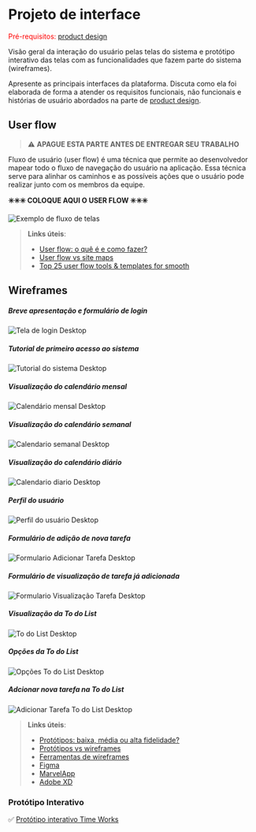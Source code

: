 
# Projeto de interface

<span style="color:red">Pré-requisitos: <a href="03-Product-design.md"> product design</a></span>

 Visão geral da interação do usuário pelas telas do sistema e protótipo interativo das telas com as funcionalidades que fazem parte do sistema (wireframes).

 Apresente as principais interfaces da plataforma. Discuta como ela foi elaborada de forma a atender os requisitos funcionais, não funcionais e histórias de usuário abordados na parte de <a href="03-Product-design.md"> product design</a></span>.

 ## User flow


> ⚠️ **APAGUE ESTA PARTE ANTES DE ENTREGAR SEU TRABALHO**

Fluxo de usuário (user flow) é uma técnica que permite ao desenvolvedor mapear todo o fluxo de navegação do usuário na aplicação. Essa técnica serve para alinhar os caminhos e as possíveis ações que o usuário pode realizar junto com os membros da equipe.

**✳️✳️✳️ COLOQUE AQUI O USER FLOW ✳️✳️✳️**

![Exemplo de fluxo de telas](images/exemplo-userflow.png)

> **Links úteis**:
> - [User flow: o quê é e como fazer?](https://medium.com/7bits/fluxo-de-usu%C3%A1rio-user-flow-o-que-%C3%A9-como-fazer-79d965872534)
> - [User flow vs site maps](http://designr.com.br/sitemap-e-user-flow-quais-as-diferencas-e-quando-usar-cada-um/)
> - [Top 25 user flow tools & templates for smooth](https://www.mockplus.com/blog/post/user-flow-tools)


## Wireframes

<!-- > ⚠️ **APAGUE ESTA PARTE ANTES DE ENTREGAR SEU TRABALHO**

São protótipos usados no design de interface para sugerir a estrutura de um site web e seu relacionamento entre suas páginas. Um wireframe web é uma ilustração que mostra o layout dos elementos fundamentais na interface.

**✳️✳️✳️ COLOQUE AQUI OS PROTÓTIPOS DE TELAS COM TÍTULO E DESCRIÇÃO ✳️✳️✳️**

##### TELA XPTO ⚠️ EXEMPLO ⚠️

Descrição para a tela XPTO

![Exemplo de wireframe](images/exemplo-wireframe.png) -->

##### Breve apresentação e formulário de login
![Tela de login Desktop](images/desktop-apresentação-tela-login.png)

##### Tutorial de primeiro acesso ao sistema
![Tutorial do sistema Desktop](images/desktop-tutorial.png)

##### Visualização do calendário mensal
![Calendário mensal Desktop](images/desktop-calendario-mensal.png)

##### Visualização do calendário semanal
![Calendario semanal Desktop](images/desktop-calendario-semanal.png)

##### Visualização do calendário diário
![Calendario diario Desktop](images/desktop-calendario-diario.png)

##### Perfil do usuário
![Perfil do usuário Desktop](images/desktop-perfil.png)

##### Formulário de adição de nova tarefa
![Formulario Adicionar Tarefa Desktop](images/desktop-add-tarefa.png)
 
##### Formulário de visualização de tarefa já adicionada
![Formulario Visualização Tarefa Desktop](images/desktop-view-tarefa.png)
 
##### Visualização da To do List
![To do List Desktop](images/desktop-todolist.png)
 
##### Opções da To do List
![Opções To do List Desktop](images/desktop-edit-todolist.png)
 
##### Adcionar nova tarefa na To do List
![Adicionar Tarefa To do List Desktop](images/desktop-add-todolist.png)
 
> **Links úteis**:
> - [Protótipos: baixa, média ou alta fidelidade?](https://medium.com/ladies-that-ux-br/prot%C3%B3tipos-baixa-m%C3%A9dia-ou-alta-fidelidade-71d897559135)
> - [Protótipos vs wireframes](https://www.nngroup.com/videos/prototypes-vs-wireframes-ux-projects/)
> - [Ferramentas de wireframes](https://rockcontent.com/blog/wireframes/)
> - [Figma](https://www.figma.com/)
> - [MarvelApp](https://marvelapp.com/developers/documentation/tutorials/)
> - [Adobe XD](https://www.adobe.com/br/products/xd.html#scroll)


### Protótipo Interativo

✅ [Protótipo interativo Time Works](https://www.figma.com/proto/GxgUB7r0g4iYMDRvzQYser/Wireframes-TIAW?node-id=7-104&t=LZJkEWwDSo4Dv0MQ-1&scaling=min-zoom&content-scaling=fixed&page-id=0%3A1&starting-point-node-id=1%3A2)  